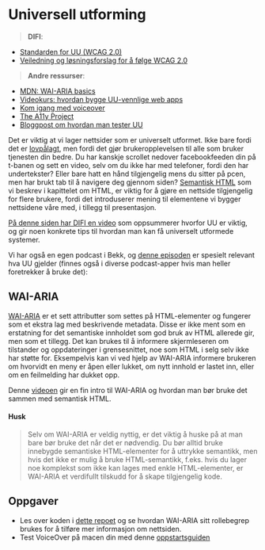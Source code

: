 # Universell utforming

> **DIFI**:

-   [Standarden for UU (WCAG 2.0)](https://uu.difi.no/krav-og-regelverk/wcag-20-standarden)
-   [Veiledning og løsningsforslag for å følge WCAG 2.0](https://uu.difi.no/krav-og-regelverk/losningsforslag-web)

> **Andre ressurser**:

-   [MDN: WAI-ARIA basics ](https://developer.mozilla.org/en-US/docs/Learn/Accessibility/WAI-ARIA_basics)
-   [Videokurs: hvordan bygge UU-vennlige web apps](https://egghead.io/courses/start-building-accessible-web-applications-today)
-   [Kom igang med voiceover](https://bocoup.com/blog/getting-started-with-voiceover-accessibility)
-   [The A11y Project](http://a11yproject.com/)
-   [Bloggpost om hvordan man tester UU](http://open.bekk.no/#!hvordan-tester-man-universell-utforming)

Det er viktig at vi lager nettsider som er universelt utformet. Ikke bare fordi det er [lovpålagt](https://www.difi.no/fagomrader-og-tjenester/universell-utforming), men fordi det gjør brukeropplevelsen til alle som bruker tjenesten din bedre. Du har kanskje scrollet nedover facebookfeeden din på t-banen og sett en video, selv om du ikke har med telefoner, fordi den har undertekster? Eller bare hatt en hånd tilgjengelig mens du sitter på pcen, men har brukt tab til å navigere deg gjennom siden? [Semantisk HTML](/02-html/03-semantikk.md) som vi beskrev i kapittelet om HTML, er viktig for å gjøre en nettside tilgjengelig for flere brukere, fordi det introduserer mening til elementene vi bygger nettsidene våre med, i tillegg til presentasjon.

[På denne siden har DIFI en video](https://uu.difi.no/) som oppsummerer hvorfor UU er viktig, og gir noen konkrete tips til hvordan man kan få universelt utformede systemer.

Vi har også en egen podcast i Bekk, og [denne episoden](https://www.acast.com/bekkopenpodcast/10-den-om-tilgjengelighet-1) er spesielt relevant hva UU gjelder (finnes også i diverse podcast-apper hvis man heller foretrekker å bruke det):

## WAI-ARIA

[WAI-ARIA](https://en.wikipedia.org/wiki/WAI-ARIA) er et sett attributter som settes på HTML-elementer og fungerer som et ekstra lag med beskrivende metadata. Disse er ikke ment som en erstatning for det semantiske innholdet som god bruk av HTML allerede gir, men som et tillegg. Det kan brukes til å informere skjermleseren om tilstander og oppdateringer i grensesnittet, noe som HTML i selg selv ikke har støtte for. Eksempelvis kan vi ved hjelp av WAI-ARIA informere brukeren om hvorvidt en meny er åpen eller lukket, om nytt innhold er lastet inn, eller om en feilmelding har dukket opp.

Denne [videoen](https://egghead.io/lessons/html-5-intro-to-aria) gir en fin intro til WAI-ARIA og hvordan man bør bruke det sammen med semantisk HTML.

#### Husk

> Selv om WAI-ARIA er veldig nyttig, er det viktig å huske på at man bare bør bruke det når det er nødvendig. Du bør alltid bruke innebygde semantiske HTML-elementer for å uttrykke semantikk, men hvis det ikke er mulig å bruke HTML-semantikk, f.eks. hvis du lager noe komplekst som ikke kan lages med enkle HTML-elementer, er WAI-ARIA et verdifullt tilskudd for å skape tilgjengelig kode.

## Oppgaver

-   Les over koden i [dette repoet](https://github.com/mdn/learning-area/tree/master/accessibility/aria/website-aria-roles) og se hvordan WAI-ARIA sitt rollebegrep brukes for å tilføre mer informasjon om nettsiden.
-   Test VoiceOver på macen din med denne [oppstartsguiden](https://help.apple.com/voiceover/info/guide/10.12/)
